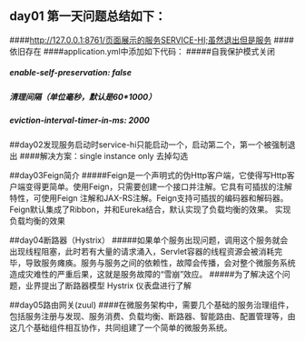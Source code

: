 ## day01 第一天问题总结如下：
####http://127.0.0.1:8761/页面展示的服务SERVICE-HI;虽然退出但是服务
####依旧存在
####application.yml中添加如下代码：
#####自我保护模式关闭
#####       enable-self-preservation: false
#####   清理间隔（单位毫秒，默认是60*1000）
#####    eviction-interval-timer-in-ms: 2000

##day02发现服务启动时service-hi只能启动一个，启动第二个，第一个被强制退出
####解决方案：single instance only 去掉勾选

##day03Feign简介
#####Feign是一个声明式的伪Http客户端，它使得写Http客户端变得更简单。使用Feign，只需要创建一个接口并注解。它具有可插拔的注解特性，可使用Feign 注解和JAX-RS注解。Feign支持可插拔的编码器和解码器。Feign默认集成了Ribbon，并和Eureka结合，默认实现了负载均衡的效果。
实现负载均衡的效果

##day04断路器（Hystrix）
#####如果单个服务出现问题，调用这个服务就会出现线程阻塞，此时若有大量的请求涌入，Servlet容器的线程资源会被消耗完毕，导致服务瘫痪。服务与服务之间的依赖性，故障会传播，会对整个微服务系统造成灾难性的严重后果，这就是服务故障的“雪崩”效应。
#####为了解决这个问题，业界提出了断路器模型
Hystrix 仪表盘进行了解

##day05路由网关(zuul)
####在微服务架构中，需要几个基础的服务治理组件，包括服务注册与发现、服务消费、负载均衡、断路器、智能路由、配置管理等，由这几个基础组件相互协作，共同组建了一个简单的微服务系统。

